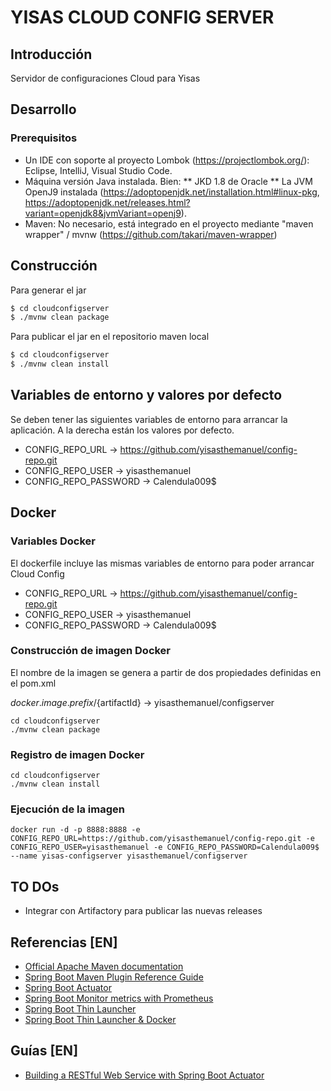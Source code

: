# YISAS CLOUD CONFIG SERVER

## Introducción

Servidor de configuraciones Cloud para Yisas


## Desarrollo

### Prerequisitos

* Un IDE con soporte al proyecto Lombok (<https://projectlombok.org/>): Eclipse, IntelliJ, Visual Studio Code.
* Máquina versión Java instalada. Bien:
** JKD 1.8 de Oracle
** La JVM OpenJ9 instalada (<https://adoptopenjdk.net/installation.html#linux-pkg>, <https://adoptopenjdk.net/releases.html?variant=openjdk8&jvmVariant=openj9>).
* Maven: No necesario, está integrado en el proyecto mediante "maven wrapper" / mvnw (<https://github.com/takari/maven-wrapper>)


## Construcción

Para generar el jar

```sh
$ cd cloudconfigserver
$ ./mvnw clean package
```

Para publicar el jar en el repositorio maven local


```sh
$ cd cloudconfigserver
$ ./mvnw clean install
```
## Variables de entorno y valores por defecto

Se deben tener las siguientes variables de entorno para arrancar la aplicación. A la derecha están los valores por defecto.

* CONFIG_REPO_URL -> https://github.com/yisasthemanuel/config-repo.git
* CONFIG_REPO_USER -> yisasthemanuel
* CONFIG_REPO_PASSWORD -> Calendula009$

## Docker

### Variables Docker

El dockerfile incluye las mismas variables de entorno para poder arrancar Cloud Config

* CONFIG_REPO_URL -> https://github.com/yisasthemanuel/config-repo.git
* CONFIG_REPO_USER -> yisasthemanuel
* CONFIG_REPO_PASSWORD -> Calendula009$

### Construcción de imagen Docker

El nombre de la imagen se genera a partir de dos propiedades definidas en el pom.xml

${docker.image.prefix}/${artifactId} -> yisasthemanuel/configserver

```shell
cd cloudconfigserver
./mvnw clean package
```

### Registro de imagen Docker

```shell
cd cloudconfigserver
./mvnw clean install
```

### Ejecución de la imagen

```shell
docker run -d -p 8888:8888 -e CONFIG_REPO_URL=https://github.com/yisasthemanuel/config-repo.git -e CONFIG_REPO_USER=yisasthemanuel -e CONFIG_REPO_PASSWORD=Calendula009$ --name yisas-configserver yisasthemanuel/configserver
```

## TO DOs

* Integrar con Artifactory para publicar las nuevas releases


## Referencias [EN]

* [Official Apache Maven documentation](https://maven.apache.org/guides/index.html)
* [Spring Boot Maven Plugin Reference Guide](https://docs.spring.io/spring-boot/docs/2.2.1.RELEASE/maven-plugin/)
* [Spring Boot Actuator](https://docs.spring.io/spring-boot/docs/2.2.1.RELEASE/reference/htmlsingle/#production-ready)
* [Spring Boot Monitor metrics with Prometheus](https://www.callicoder.com/spring-boot-actuator-metrics-monitoring-dashboard-prometheus-grafana/)
* [Spring Boot Thin Launcher](https://github.com/spring-projects-experimental/spring-boot-thin-launcher)
* [Spring Boot Thin Launcher & Docker](https://dev.to/bufferings/spring-boot-thin-launcher-anddocker-2oa7)

## Guías [EN]

* [Building a RESTful Web Service with Spring Boot Actuator](https://spring.io/guides/gs/actuator-service/)